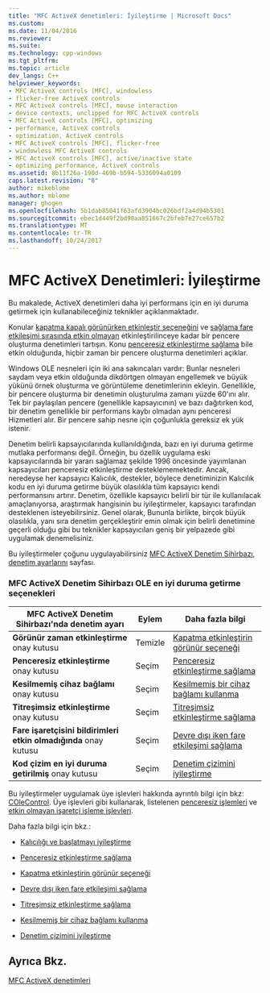 ```yaml
---
title: "MFC ActiveX denetimleri: İyileştirme | Microsoft Docs"
ms.custom: 
ms.date: 11/04/2016
ms.reviewer: 
ms.suite: 
ms.technology: cpp-windows
ms.tgt_pltfrm: 
ms.topic: article
dev_langs: C++
helpviewer_keywords:
- MFC ActiveX controls [MFC], windowless
- flicker-free ActiveX controls
- MFC ActiveX controls [MFC], mouse interaction
- device contexts, unclipped for MFC ActiveX controls
- MFC ActiveX controls [MFC], optimizing
- performance, ActiveX controls
- optimization, ActiveX controls
- MFC ActiveX controls [MFC], flicker-free
- windowless MFC ActiveX controls
- MFC ActiveX controls [MFC], active/inactive state
- optimizing performance, ActiveX controls
ms.assetid: 8b11f26a-190d-469b-b594-5336094a0109
caps.latest.revision: "8"
author: mikeblome
ms.author: mblome
manager: ghogen
ms.openlocfilehash: 5b1dab85041f63afd3904bc026bdf2a4d94b5301
ms.sourcegitcommit: ebec1d449f2bd98aa851667c2bfeb7e27ce657b2
ms.translationtype: MT
ms.contentlocale: tr-TR
ms.lasthandoff: 10/24/2017
---
```

# <a name="mfc-activex-controls-optimization"></a>MFC ActiveX Denetimleri: İyileştirme
Bu makalede, ActiveX denetimleri daha iyi performans için en iyi duruma getirmek için kullanabileceğiniz teknikler açıklanmaktadır.  
  
 Konular [kapatma kapalı görünürken etkinleştir seçeneğini](../mfc/turning-off-the-activate-when-visible-option.md) ve [sağlama fare etkileşimi sırasında etkin olmayan](../mfc/providing-mouse-interaction-while-inactive.md) etkinleştirilinceye kadar bir pencere oluşturma denetimleri tartışın. Konu [penceresiz etkinleştirme sağlama](../mfc/providing-windowless-activation.md) bile etkin olduğunda, hiçbir zaman bir pencere oluşturma denetimleri açıklar.  
  
 Windows OLE nesneleri için iki ana sakıncaları vardır: Bunlar nesneleri saydam veya etkin olduğunda dikdörtgen olmayan engellemek ve büyük yükünü örnek oluşturma ve görüntüleme denetimlerinin ekleyin. Genellikle, bir pencere oluşturma bir denetimin oluşturulma zamanı yüzde 60'ını alır. Tek bir paylaşılan pencere (genellikle kapsayıcının) ve bazı dağıtırken kod, bir denetim genellikle bir performans kaybı olmadan aynı penceresi Hizmetleri alır. Bir pencere sahip nesne için çoğunlukla gereksiz ek yük istenir.  
  
 Denetim belirli kapsayıcılarında kullanıldığında, bazı en iyi duruma getirme mutlaka performansı değil. Örneğin, bu özellik uygulama eski kapsayıcılarında bir yararı sağlamaz şekilde 1996 öncesinde yayımlanan kapsayıcıları penceresiz etkinleştirme desteklememektedir. Ancak, neredeyse her kapsayıcı Kalıcılık, destekler, böylece denetiminizin Kalıcılık kodu en iyi duruma getirme büyük olasılıkla tüm kapsayıcı kendi performansını artırır. Denetim, özellikle kapsayıcı belirli bir tür ile kullanılacak amaçlanıyorsa, araştırmak hangisinin bu iyileştirmeler, kapsayıcı tarafından desteklenen isteyebilirsiniz. Genel olarak, Bununla birlikte, birçok büyük olasılıkla, yanı sıra denetim gerçekleştirir emin olmak için belirli denetimine geçerli olduğu gibi bu teknikler kapsayıcıları geniş bir yelpazede gibi uygulamak denemelisiniz.  
  
 Bu iyileştirmeler çoğunu uygulayabilirsiniz [MFC ActiveX Denetim Sihirbazı](../mfc/reference/mfc-activex-control-wizard.md), [denetim ayarlarını](../mfc/reference/control-settings-mfc-activex-control-wizard.md) sayfası.  
  
### <a name="mfc-activex-control-wizard-ole-optimization-options"></a>MFC ActiveX Denetim Sihirbazı OLE en iyi duruma getirme seçenekleri  
  
|MFC ActiveX Denetim Sihirbazı'nda denetim ayarı|Eylem|Daha fazla bilgi|  
|-------------------------------------------------------|------------|----------------------|  
|**Görünür zaman etkinleştirme** onay kutusu|Temizle|[Kapatma etkinleştirin görünür seçeneği](../mfc/turning-off-the-activate-when-visible-option.md)|  
|**Penceresiz etkinleştirme** onay kutusu|Seçim|[Penceresiz etkinleştirme sağlama](../mfc/providing-windowless-activation.md)|  
|**Kesilmemiş cihaz bağlamı** onay kutusu|Seçim|[Kesilmemiş bir cihaz bağlamı kullanma](../mfc/using-an-unclipped-device-context.md)|  
|**Titreşimsiz etkinleştirme** onay kutusu|Seçim|[Titreşimsiz etkinleştirme sağlama](../mfc/providing-flicker-free-activation.md)|  
|**Fare işaretçisini bildirimleri etkin olmadığında** onay kutusu|Seçim|[Devre dışı iken fare etkileşimi sağlama](../mfc/providing-mouse-interaction-while-inactive.md)|  
|**Kod çizim en iyi duruma getirilmiş** onay kutusu|Seçim|[Denetim çizimini iyileştirme](../mfc/optimizing-control-drawing.md)|  
  
 Bu iyileştirmeler uygulamak üye işlevleri hakkında ayrıntılı bilgi için bkz: [COleControl](../mfc/reference/colecontrol-class.md). Üye işlevleri gibi kullanarak, listelenen [penceresiz işlemleri](http://msdn.microsoft.com/en-us/e9e28f79-9a70-4ae4-a5aa-b3e92f1904df) ve [etkin olmayan işaretçi işleme işlevleri](http://msdn.microsoft.com/en-us/e9e28f79-9a70-4ae4-a5aa-b3e92f1904df).  
  
 Daha fazla bilgi için bkz.:  
  
-   [Kalıcılığı ve başlatmayı iyileştirme](../mfc/optimizing-persistence-and-initialization.md)  
  
-   [Penceresiz etkinleştirme sağlama](../mfc/providing-windowless-activation.md)  
  
-   [Kapatma etkinleştirin görünür seçeneği](../mfc/turning-off-the-activate-when-visible-option.md)  
  
-   [Devre dışı iken fare etkileşimi sağlama](../mfc/providing-mouse-interaction-while-inactive.md)  
  
-   [Titreşimsiz etkinleştirme sağlama](../mfc/providing-flicker-free-activation.md)  
  
-   [Kesilmemiş bir cihaz bağlamı kullanma](../mfc/using-an-unclipped-device-context.md)  
  
-   [Denetim çizimini iyileştirme](../mfc/optimizing-control-drawing.md)  
  
## <a name="see-also"></a>Ayrıca Bkz.  
 [MFC ActiveX denetimleri](../mfc/mfc-activex-controls.md)

